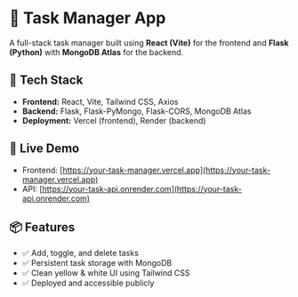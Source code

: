 # 📝 Task Manager App

A full-stack task manager built using **React (Vite)** for the frontend and **Flask (Python)** with **MongoDB Atlas** for the backend.

## 🔧 Tech Stack

- **Frontend:** React, Vite, Tailwind CSS, Axios
- **Backend:** Flask, Flask-PyMongo, Flask-CORS, MongoDB Atlas
- **Deployment:** Vercel (frontend), Render (backend)

## 🚀 Live Demo

- Frontend: [https://your-task-manager.vercel.app](https://your-task-manager.vercel.app)
- API: [https://your-task-api.onrender.com](https://your-task-api.onrender.com)

## 📦 Features

- ✅ Add, toggle, and delete tasks
- ✅ Persistent task storage with MongoDB
- ✅ Clean yellow & white UI using Tailwind CSS
- ✅ Deployed and accessible publicly


